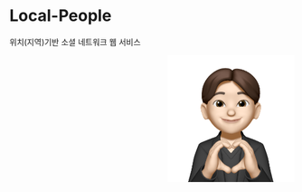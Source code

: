 # Local-People
위치(지역)기반 소셜 네트워크 웹 서비스

<img align="right" style="width:14rem; height:auto;" src="https://github.com/jeongmin1217/jeongmin1217/blob/main/jeongmin.png"/>
